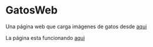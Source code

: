 # GatosWeb
Una página web que carga imágenes de gatos desde [aqui](https://thecatapi.com/)

La página esta funcionando [aqui](https://quieroungato.000webhostapp.com/)
